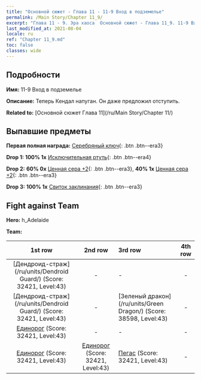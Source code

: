 ```yaml
---
title: "Основной сюжет - Глава 11 - 11-9 Вход в подземелье"
permalink: /Main Story/Chapter 11_9/
excerpt: "Глава 11 - 9. Эра хаоса  Основной сюжет - Глава 11_9. 11-9 Вход в подземелье"
last_modified_at: 2021-08-04
locale: ru
ref: "Chapter 11_9.md"
toc: false
classes: wide
---
```


## Подробности

 **Имя:** 11-9 Вход в подземелье

 **Описание:** Теперь Кендал напуган. Он даже предложил отступить.

 **Related to:** [Основной сюжет Глава 11](/ru/Main Story/Chapter 11/)

## Выпавшие предметы

 **Первая полная награда:** [Серебряный ключ](/ItemsRU/con_693/){: .btn .btn--era3}

 **Drop 1:** **100% 1x** [Исключительная ртуть](/ItemsRU/mat_35/){: .btn .btn--era4}

 **Drop 2:** **60% 0x** [Ценная сера +2](/ItemsRU/mat_29/){: .btn .btn--era3}, **40% 1x** [Ценная сера +2](/ItemsRU/mat_29/){: .btn .btn--era3}

 **Drop 3:** **100% 1x** [Свиток заклинания](/ItemsRU/con_694/){: .btn .btn--era3}


## Fight against Team
 **Hero:** h_Adelaide

 **Team:**


  | 1st row | 2nd row | 3rd row | 4th row |
  |:----:|:----:|:----|:----:|
  | [Дендроид-страж](/ru/units/Dendroid Guard/) (Score: 32421, Level:43)  | - | - | - |
  | [Дендроид-страж](/ru/units/Dendroid Guard/) (Score: 32421, Level:43)  | - | [Зеленый дракон](/ru/units/Green Dragon/) (Score: 38598, Level:43)  | - |
  | [Единорог](/ru/units/Unicorn/) (Score: 32421, Level:43)  | - | - | - |
  | [Единорог](/ru/units/Unicorn/) (Score: 32421, Level:43)  | [Единорог](/ru/units/Unicorn/) (Score: 32421, Level:43)  | [Пегас](/ru/units/Pegasus/) (Score: 32421, Level:43)  | - |


